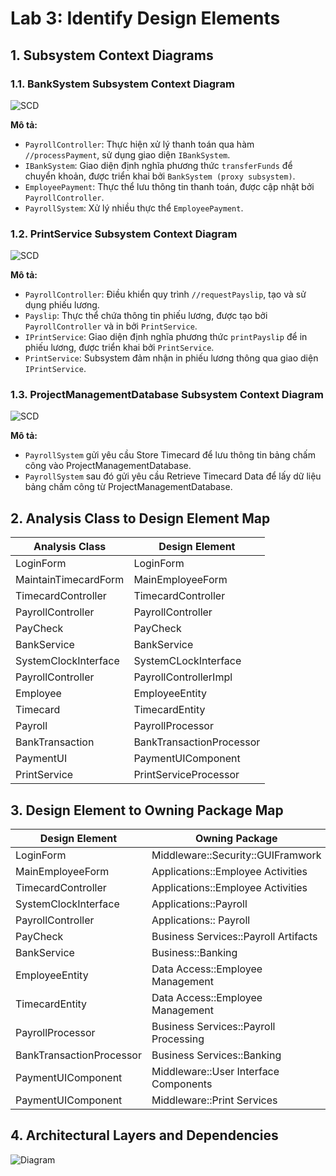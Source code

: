 # Lab 3: Identify Design Elements

## 1. Subsystem Context Diagrams

### 1.1. BankSystem Subsystem Context Diagram

![SCD](https://www.planttext.com/api/plantuml/png/l9BDIiGm4CVlUOhGayf-wBMKigohu4M4VO9fTbQ2oMJ9JC0YFfa77ybNC6sNKYjUlKm-vZ_p_p79ryVdXWMY9E-KSS2idw2DmRdRGDAj67LLcV5Gr_fDQRq-nM2GEOizagpLkrAM1ECH3Eg7BT3BlcL1twib0l4HutsY0r-0CI6HF2RVO2prNgAbvuK6tzsMUXTIut0n584H6sW7WZcHusMfjo4u1EeS1-29MLLnQdZOPyBNDkDQVtBOGV8_Szrbuz0YdcUKuNAqqlOZ75NdSOzKEV7x1PRB-WVy7vAvevhMT89fYxcuk5wjhefULjmKCowrGJhaF_8D003__mC0)

**Mô tả:**
- `PayrollController`: Thực hiện xử lý thanh toán qua hàm `//processPayment`, sử dụng giao diện `IBankSystem`.
- `IBankSystem`: Giao diện định nghĩa phương thức `transferFunds` để chuyển khoản, được triển khai bởi `BankSystem (proxy subsystem)`.
- `EmployeePayment`: Thực thể lưu thông tin thanh toán, được cập nhật bởi `PayrollController`.
- `PayrollSystem`: Xử lý nhiều thực thể `EmployeePayment`.
### 1.2. PrintService Subsystem Context Diagram

![SCD](https://www.planttext.com/api/plantuml/png/l95DJWCn38NtEOKrAq3zWUreDAeAc-ugzGJfZ46HFCaGEqWHucGiE19Nm1bAHLlMhA9dV_PxSZxVFrOiDaeQo7HacM5hSmn4zy5BUJ52qtH7qRRmQW2M4PyJiYZCvCQbUJF6US7uQ3k4pJQgs65ySQeAFvR20Rx2OQIG4JTz3JlHpjCCs9ADkOQ7aFQ4C-YnJvsuuFcdTbt3EWH2wulP8UjldwRXjEVCWeEcT6g20thXVupplL6JgA-JF1rBkvSddS_RirX_GDLTDO7LxM9nKnstczF1Gbnici3p-HDeXRxNJ_y2003__mC0)

**Mô tả:**
- `PayrollController`: Điều khiển quy trình `//requestPayslip`, tạo và sử dụng phiếu lương.
- `Payslip`: Thực thể chứa thông tin phiếu lương, được tạo bởi `PayrollController` và in bởi `PrintService`.
- `IPrintService`: Giao diện định nghĩa phương thức `printPayslip` để in phiếu lương, được triển khai bởi `PrintService`.
- `PrintService`: Subsystem đảm nhận in phiếu lương thông qua giao diện `IPrintService`.

### 1.3. ProjectManagementDatabase Subsystem Context Diagram
![SCD](https://www.planttext.com/api/plantuml/png/r5EnJiCm5Dpz5K-TAA8jSrL55HI93aYL69XVaqS8E7wHxGmHwfSny4dy0hQJHcdJXgvCIUxktPqT--VhUsaiQblcKiGIZO4DLfgbl6Tb_PCqB1Pn-n55y2a0PhEKx4DUIAw8DfhVAROhj1YeiaZGxj57BhKHEo4oPKc_OaomRgWdL9XIJYgCRj5Gy7RE7SShQbBMoHoUhSvKEfx3OMG_yCJK3HIre0kzUV4Bwmzou8hBhIJdViSi2PLltUp9sSAPomc8-OVBQdyWLhwkgzcdQlDJL1SxaFLFq6GIzSBEo0PsyI_ZUb0SLn_TJgVNeo1jNjiLNA3TCsAWc9SFr5wIIjpz-WK00F__0m00)


**Mô tả:**
- `PayrollSystem` gửi yêu cầu Store Timecard để lưu thông tin bảng chấm công vào ProjectManagementDatabase.
- `PayrollSystem` sau đó gửi yêu cầu Retrieve Timecard Data để lấy dữ liệu bảng chấm công từ ProjectManagementDatabase.

## 2. Analysis Class to Design Element Map

|  Analysis Class           | Design Element           |  
|---------------------------|--------------------------|
| LoginForm                 | LoginForm                |
| MaintainTimecardForm      | MainEmployeeForm         |
| TimecardController        | TimecardController       |
| PayrollController         | PayrollController        |
| PayCheck                  | PayCheck                 |
| BankService               | BankService              |
| SystemClockInterface      | SystemCLockInterface     |
| PayrollController         | PayrollControllerImpl    |
| Employee                  | EmployeeEntity           |
| Timecard                  | TimecardEntity           |
| Payroll                   | PayrollProcessor         |
| BankTransaction           | BankTransactionProcessor |
| PaymentUI                 | PaymentUIComponent       |
| PrintService              | PrintServiceProcessor    |

## 3. Design Element to Owning Package Map

| Design Element           | Owning Package                        |
|--------------------------|---------------------------------------|
| LoginForm                | Middleware::Security::GUIFramwork     |
| MainEmployeeForm         | Applications::Employee Activities     |
| TimecardController       | Applications::Employee Activities     |
| SystemClockInterface     | Applications::Payroll                 |
| PayrollController        | Applications:: Payroll                |    
| PayCheck                 | Business Services::Payroll Artifacts  |
| BankService              | Business::Banking                     |
| EmployeeEntity           | Data Access::Employee Management      |
| TimecardEntity           | Data Access::Employee Management      |
| PayrollProcessor         | Business Services::Payroll Processing |
| BankTransactionProcessor | Business Services::Banking            |
| PaymentUIComponent       | Middleware::User Interface Components |
| PaymentUIComponent       | Middleware::Print Services            |

## 4. Architectural Layers and Dependencies

![Diagram](https://www.planttext.com/api/plantuml/png/dPFBQiCm44Nt1l_3u5LAcn_meWJI5W8D5DAiZP0dZh2iCIEvmPJyUoKx3zjzqMeZVETQP-uWBQmJx9fAnr4SrKAMea18jgi4tkC8_99QM0lFL2ZpH5mDnLTLeHIS1_ri3-iMZKFEtAaysrF3DZiGbvYde8oxWo3fDcFXC8MT9k5kKdWZbVUd78UOjL3ciQerjOYVK3MJH6ipF1coMhHCMiykWkgPq_EFey1BCYxyXZm9VivuDNo9_tFMRlyYx4lV_Y-u7q9k72jJV1DpJJdgIK9Fb7kKvGWaXPQDzXq7r3z3ZT6hS2TsGk84lscjmsgfIPONowYL0bqc6sP_gRenpppemMF7dEqAvlDx6CmjXQInQ9Cu6eZ1qmqXb5NW2Uai79JRUsDV2PvhAzwNOuqcjq0c2QY5_-WUp0S0)
